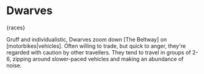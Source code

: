 # Dwarves

{races}

Gruff and individualistic, Dwarves zoom down [The Beltway] on [motorbikes|vehicles]. Often willing to trade, but quick to anger, they're regarded with caution by other travellers. They tend to travel in groups of 2-6, zipping around slower-paced vehicles and making an abundance of noise.